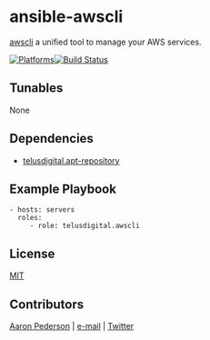 # ansible-awscli

[awscli](https://aws.amazon.com/cli/) a unified tool to manage your AWS services.

[![Platforms](http://img.shields.io/badge/platforms-ubuntu-lightgrey.svg?style=flat)](#)[![Build Status](https://travis-ci.org/telusdigital/ansible-awscli.svg?branch=master)](https://travis-ci.org/telusdigital/ansible-awscli)

Tunables
--------
None

Dependencies
------------
* [telusdigital.apt-repository](https://github.com/telusdigital/ansible-apt-repository/)

Example Playbook
----------------
    - hosts: servers
      roles:
         - role: telusdigital.awscli

License
-------
[MIT](https://tldrlegal.com/license/mit-license)

Contributors
------------
[Aaron Pederson](https://aaronpederson.github.io/) | [e-mail](mailto:aaron.pederson@gmail.com) | [Twitter](https://twitter.com/GunFuSamurai)
